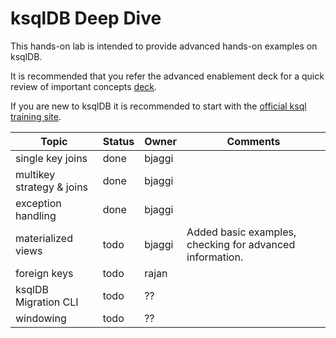 # ksqlDB Deep Dive


This hands-on lab is intended to provide advanced hands-on examples on ksqlDB. 

It is recommended that you refer the advanced enablement deck for a quick review of important concepts [deck](https://docs.google.com/presentation/d/16Dnp4uxdzIo-9C8paP0uhJjOWvNIWb-DEbq6kw1GcRM/edit#slide=id.g125be447d3c_0_0).


If you are new to ksqlDB it is recommended to start with the [official ksql training site](https://developer.confluent.io/learn-kafka/ksqldb/intro/).




| Topic   |  Status  | Owner  | Comments  |
|---|---|---|---|
| single key joins  | done  | bjaggi  |   |
| multikey strategy & joins  | done  | bjaggi  |   |
| exception handling  |  done | bjaggi  |   |
| materialized views  |  todo | bjaggi  | Added basic examples, checking for advanced information.  |
| foreign keys  |  todo | rajan  |   |
| ksqlDB Migration CLI  |  todo | ??  |   |
| windowing  |  todo | ??  |   |


